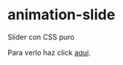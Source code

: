 # animation-slide
Slider con CSS puro

Para verlo haz click [aquí](https://developerathome.tk/Store/platzi-exs/CSSAnimations-task2/).
